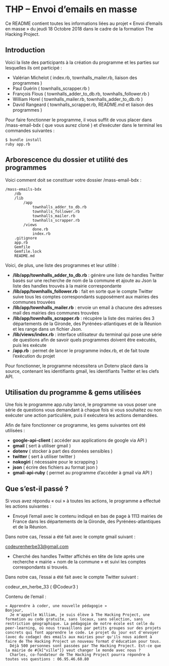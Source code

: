 # THP – Envoi d’emails en masse
Ce README contient toutes les informations liées au projet « Envoi d’emails en masse » du jeudi 18 Octobre 2018 dans le cadre de la formation The Hacking Project.
## Introduction
Voici la liste des participants à la création du programme et les parties sur lesquelles ils ont participé :
- Valérian Michelot ( index.rb, townhalls_mailer.rb, liaison des programmes )
- Paul Guérin ( townhalls_scrapper.rb )
- François Flous ( townhalls_adder_to_db.rb, townhalls_follower.rb )
- William Horel ( townhalls_mailer.rb, townhalls_adder_to_db.rb )
- David Rangeard ( townhalls_scrapper.rb, README.md et liaison des programmes )

Pour faire fonctionner le programme, il vous suffit de vous placer dans /mass-email-bdx ( que vous aurez cloné ) et d’exécuter dans le terminal les commandes suivantes :
```
$ bundle install
ruby app.rb
```
## Arborescence du dossier et utilité des programmes
Voici comment doit se constituer votre dossier /mass-email-bdx :
```
/mass-emails-bdx
	/db
	/lib
		/app
			townhalls_adder_to_db.rb
			townhalls_follower.rb
			townhalls_mailer.rb
			townhalls_scrapper.rb
		/views
			done.rb
			index.rb
	.gitignore
	app.rb
	Gemfile
	Gemfile.lock
	README.md
```

Voici, de plus, une liste des programmes et leur utilité :

- **/lib/app/townhalls_adder_to_db.rb** : génère une liste de handles Twitter basés sur une recherche de nom de la commune et ajoute au Json la liste des handles trouvés à la mairie correspondante
- **/lib/app/townhalls_follower.rb** : fait en sorte que le compte Twitter suive tous les comptes correspondants supposément aux mairies des communes trouvées
- **/lib/app/townhalls_mailer.rb** : envoie un email à chacune des adresses mail des mairies des communes trouvées
- **/lib/app/townhalls_scrapper.rb** : récupère la liste des mairies des 3 départements de la Gironde, des Pyrénées-atlantiques et de la Réunion et les range dans un fichier Json.
- **/lib/views/index.rb** : interface utilisateur du terminal qui pose une série de questions afin de savoir quels programmes doivent être exécutés, puis les exécute
- **/app.rb** : permet de lancer le programme index.rb, et de fait toute l’exécution du projet

Pour fonctionner, le programme nécessitera un Dotenv placé dans la source, contenant les identifiants gmail, les identifiants Twitter et les clefs API.

## Utilisation du programme & gems utilisées
Une fois le programme app.ruby lancé, le programme va vous poser une série de questions vous demandant à chaque fois si vous souhaitez ou non exécuter une action particulière, puis il exécutera les actions demandées.

Afin de faire fonctionner ce programme, les gems suivantes ont été utilisées :
- **google-api-client** ( accéder aux applications de google via API )
- **gmail** ( sert à utiliser gmail )
- **dotenv** ( stocker à part des données sensibles )
- **twitter** ( sert à utiliser twitter )
- **nokogiri** ( nécessaire pour le scrapping )
- **json** ( écrire des fichiers au format json )
- **gmail-api-ruby** ( permet au programme d’accéder à gmail via API )

## Que s’est-il passé ?
Si vous avez répondu « oui » à toutes les actions, le programme a effectué les actions suivantes :

- Envoyé l’email avec le contenu indiqué en bas de page à 1113 mairies de France dans les départements de la Gironde, des Pyrénées-atlantiques et de la Réunion.

Dans notre cas, l’essai a été fait avec le compte gmail suivant :

codeurenherbe33@gmail.com

- Cherché des handles Twitter affichés en tête de liste après une recherche « mairie + nom de la commune » et suivi les comptes correspondants si trouvés.

Dans notre cas, l’essai a été fait avec le compte Twitter suivant :

codeur_en_herbe_33 ( @Codeur3 )

Contenu de l’email :
```
« Apprendre à coder, une nouvelle pédagogie »
Bonjour,
  Je m'appelle William, je suis élève à The Hacking Project, une formation au code gratuite, sans locaux, sans sélection, sans restriction géographique. La pédagogie de notre école est celle du peer-learning, où nous travaillons par petits groupes sur des projets concrets qui font apprendre le code. Le projet du jour est d'envoyer (avec du codage) des emails aux mairies pour qu'ils nous aident à faire de The Hacking Project un nouveau format d'éducation pour tous.
  Déjà 500 personnes sont passées par The Hacking Project. Est-ce que la mairie de #{k["ville"]} veut changer le monde avec nous ?
  Charles, co-fondateur de The Hacking Project pourra répondre à toutes vos questions : 06.95.46.60.80
```
